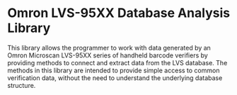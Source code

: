 # Omron LVS-95XX Database Analysis Library
This library allows the programmer to work with data generated by an Omron Microscan LVS-95XX series of handheld barcode verifiers by providing methods to connect and extract data from the LVS database. The methods in this library are intended to provide simple access to common verification data, without the need to understand the underlying database structure.
